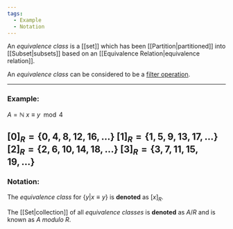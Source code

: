 ```yaml
---
tags:
  - Example
  - Notation
---
```

An _equivalence class_ is a [[set]] which has been [[Partition|partitioned]] into [[Subset|subsets]] based on an [[Equivalence Relation|equivalence relation]].

An _equivalence class_ can be considered to be a [filter operation](https://doc.rust-lang.org/std/iter/trait.Iterator.html#method.filter).

---
### Example:
$A = \mathbb N$
$x \equiv y\mod 4$

$[0]_R = \{0, 4, 8, 12, 16, ...\}$
$[1]_R = \{1,5,9,13,17, ...\}$
$[2]_R = \{2, 6, 10, 14, 18, ...\}$
$[3]_R = \{3, 7, 11, 15, 19, ...\}$
---
### Notation:
The _equivalence class_ for $\{y|x \equiv y\}$ is **denoted** as $[x]_R$.

The [[Set|collection]] of all _equivalence classes_ is **denoted** as $A/R$ and is known as $A$ _modulo_ $R$.
